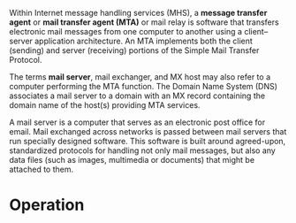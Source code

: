 Within Internet message handling services (MHS), a __message transfer agent__ or __mail transfer agent (MTA)__ or mail relay is software that transfers electronic mail messages from one computer to another using a client–server application architecture. An MTA implements both the client (sending) and server (receiving) portions of the Simple Mail Transfer Protocol.

The terms __mail server__, mail exchanger, and MX host may also refer to a computer performing the MTA function. The Domain Name System (DNS) associates a mail server to a domain with an MX record containing the domain name of the host(s) providing MTA services.

A mail server is a computer that serves as an electronic post office for email. Mail exchanged across networks is passed between mail servers that run specially designed software. This software is built around agreed-upon, standardized protocols for handling not only mail messages, but also any data files (such as images, multimedia or documents) that might be attached to them.

# Operation

